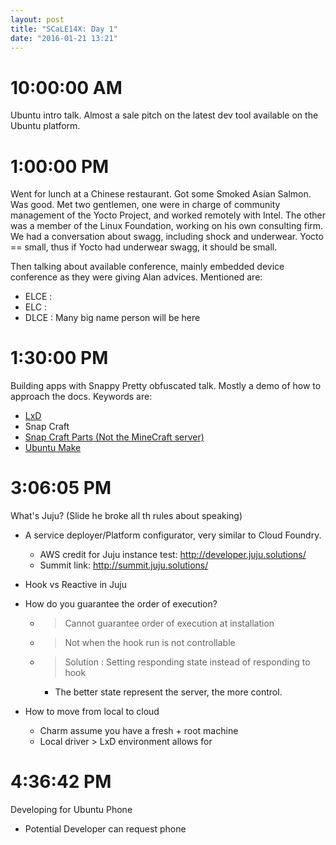 ```yaml
---
layout: post
title: "SCaLE14X: Day 1"
date: "2016-01-21 13:21"
---
```


# 10:00:00 AM

Ubuntu intro talk. Almost a sale pitch on the latest dev tool available on the Ubuntu platform.

# 1:00:00 PM

Went for lunch at a Chinese restaurant. Got some Smoked Asian Salmon. Was good. Met two gentlemen, one were in charge of community management of the Yocto Project, and worked remotely with Intel. The other was a member of the Linux Foundation, working on his own consulting firm. We had a conversation about swagg, including shock and underwear. Yocto == small, thus if Yocto had underwear swagg, it should be small.

Then talking about available conference, mainly embedded device conference as they were giving Alan advices. Mentioned are:

  + ELCE   :
  + ELC    :
  + DLCE   : Many big name person will be here

# 1:30:00 PM

Building apps with Snappy
Pretty obfuscated talk. Mostly a demo of how to approach the docs. Keywords are:

  + [LxD](http://www.ubuntu.com/cloud/lxd)
  + Snap Craft
  + [Snap Craft Parts (Not the MineCraft server)](https://developer.ubuntu.com/en/snappy/build-apps/snapcraft-parts/)
  + [Ubuntu Make](https://wiki.ubuntu.com/ubuntu-make)

# 3:06:05 PM

What's Juju? (Slide he broke all th rules about speaking)

+ A service deployer/Platform configurator, very similar to Cloud Foundry.
  + AWS credit for Juju instance test: http://developer.juju.solutions/
  + Summit link: http://summit.juju.solutions/

+ Hook vs Reactive in Juju
+ How do you guarantee the order of execution?
  + > Cannot guarantee order of execution at installation
  + > Not when the hook run is not controllable
  + > Solution : Setting responding state instead of responding to hook
    + The better state represent the server, the more control.

+ How to move from local to cloud
  + Charm assume you have a fresh + root machine
  + Local driver > LxD environment allows for

# 4:36:42 PM

Developing for Ubuntu Phone

+ Potential Developer can request phone
